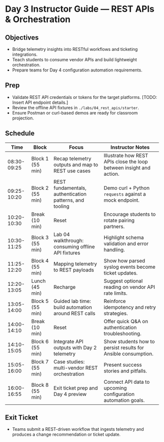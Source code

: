 # Day 3 Instructor Guide — REST APIs & Orchestration

## Objectives
- Bridge telemetry insights into RESTful workflows and ticketing integrations.
- Teach students to consume vendor APIs and build lightweight orchestration.
- Prepare teams for Day 4 configuration automation requirements.

## Prep
- Validate REST API credentials or tokens for the target platforms. [TODO: Insert API endpoint details.]
- Review the offline API fixtures in `./labs/04_rest_apis/starter`.
- Ensure Postman or curl-based demos are ready for classroom projection.

## Schedule
| Time | Block | Focus | Instructor Notes |
| --- | --- | --- | --- |
| 08:30-09:25 | Block 1 (55 min) | Recap telemetry outputs and map to REST use cases | Illustrate how REST APIs close the loop between insight and action. |
| 09:25-10:20 | Block 2 (55 min) | REST fundamentals, authentication patterns, and tooling | Demo curl + Python `requests` against a mock endpoint. |
| 10:20-10:30 | Break (10 min) | Reset | Encourage students to rotate pairing partners. |
| 10:30-11:25 | Block 3 (55 min) | Lab 04 walkthrough: consuming offline API fixtures | Highlight schema validation and error handling. |
| 11:25-12:20 | Block 4 (55 min) | Mapping telemetry to REST payloads | Show how parsed syslog events become ticket updates. |
| 12:20-13:05 | Lunch (45 min) | Recharge | Suggest optional reading on vendor API rate limits. |
| 13:05-14:00 | Block 5 (55 min) | Guided lab time: build automation around REST calls | Reinforce idempotency and retry strategies. |
| 14:00-14:10 | Break (10 min) | Reset | Offer quick Q&A on authentication troubleshooting. |
| 14:10-15:05 | Block 6 (55 min) | Integrate API outputs with Day 2 telemetry | Show students how to persist results for Ansible consumption. |
| 15:05-16:00 | Block 7 (55 min) | Case studies: multi-vendor REST orchestration | Present success stories and pitfalls. |
| 16:00-16:55 | Block 8 (55 min) | Exit ticket prep and Day 4 preview | Connect API data to upcoming configuration automation goals. |

## Exit Ticket
- Teams submit a REST-driven workflow that ingests telemetry and produces a change recommendation or ticket update.
